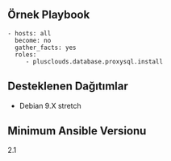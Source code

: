 Örnek Playbook
----------------
    - hosts: all
      become: no
      gather_facts: yes
      roles:
         - plusclouds.database.proxysql.install

Desteklenen Dağıtımlar
-------
* Debian 9.X stretch

Minimum Ansible Versionu
-------
2.1
